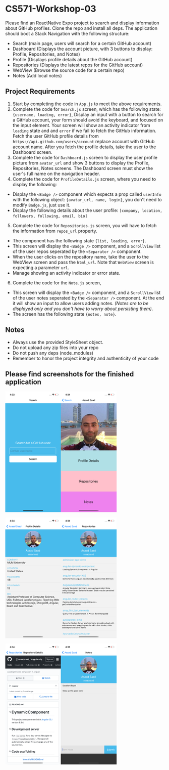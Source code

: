 # CS571-Workshop-03
Please find an ReactNative Expo project to search and display information about GitHub profiles. Clone the repo and install all deps.
The application should boot a Stack Navigation with the following structure:
* Search (main page, users will search for a certain GitHub account)
* Dashboard (Displays the account picture, with 3 buttons to display: Profile, Repositories, and Notes)
* Profile (Displays profile details about the GitHub account)
* Repositories (Displays the latest repos for the GitHub account)
* WebView (Browse the source code for a certain repo)
* Notes (Add local notes)
  
## Project Requirements
1. Start by completing the code in `App.js` to meet the above requirements.
2. Complete the code for `Search.js` screen, which has the following state: `{username, loading, error}`, Display an input with a button to search for a GitHub account, your form should avoid the keyboard, and focused on the input element. Your screen will show an activity indicator from `loading` state and and `error` if we fail to fetch the GitHub information. Fetch the user GitHub profile details from `https://api.github.com/users/account` replace account with GitHub account name. After you fetch the profile details, take the user to the Dashboard screen.
3. Complete the code for `Dashboard.js` screen to display the user profile picture from `avatar_url` and show 3 buttons to display the Profile, Repositories, Notes screens. The Dashboard screen must show the user's full name on the navigation header.
4. Complete the code for `ProfileDetails.js` screen, where you need to display the following:
  * Display the `<Badge />` component which expects a prop called `userInfo` with the following object: `{avatar_url, name, login}`, you don't need to modify `Badge.js`, just use it.
  * Display the following details about the user profile: `[company, location, followers, following, email, bio]`
5. Complete the code for `Repositories.js` screen, you will have to fetch the information from `repos_url` property. 
  * The component has the following state `{list, loading, error}`.
  * This screen will display the `<Badge />` component, and a `ScrollView` list of the user repos seperated by the `<Separator />` component. 
  * When the user clicks on the repository name, take the user to the WebView screen and pass the `html_url`. Note that `WebView` screen is expecting a parameter `url`.
  * Manage showing an activity indicator or error state.
6. Complete the code for the `Note.js` screen, 
  * This screen will display the `<Badge />` component, and a `ScrollView` list of the user notes seperated by the `<Separator />` component. At the end it will show an input to allow users adding notes. *(Notes are to be displayed only and you don't have to worry about persisting them)*. 
  * The screen has the following state `{notes, note}`.

## Notes  
* Always use the provided StyleSheet object.
* Do not upload any zip files into your repo
* Do not push any deps (node_modules)
* Remember to honor the project integrity and authenticity of your code
    
## Please find screenshots for the finished application  

<img src="./screenshots/search.png" width="35%" /><img src="./screenshots/dashboard.png" width="35%" />  
  
<img src="./screenshots/profile.png" width="35%" /><img src="./screenshots/repos.png" width="35%" />  
  
<img src="./screenshots/webview.png" width="35%" /><img src="./screenshots/notes.png" width="35%" />
